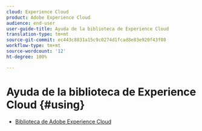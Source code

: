 ```yaml
---
cloud: Experience Cloud
product: Adobe Experience Cloud
audience: end-user
user-guide-title: Ayuda de la biblioteca de Experience Cloud
translation-type: tm+mt
source-git-commit: ec443c8831a15c9c0274d1fcad8e83e920f43f08
workflow-type: tm+mt
source-wordcount: '12'
ht-degree: 100%

---
```



# Ayuda de la biblioteca de Experience Cloud {#using}

+ [Biblioteca de Adobe Experience Cloud](c-library-about/overview.md)
